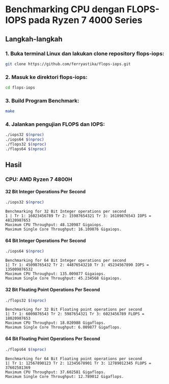 # Benchmarking CPU dengan FLOPS-IOPS pada Ryzen 7 4000 Series

## Langkah-langkah

### 1. Buka terminal Linux dan lakukan clone repository flops-iops:
```sh
git clone https://github.com/ferryastika/flops-iops.git
```

### 2. Masuk ke direktori flops-iops:
```sh
cd flops-iops
```

### 3. Build Program Benchmark:
```sh
make
```

### 4. Jalankan pengujian FLOPS dan IOPS:
```sh
./iops32 $(nproc)
./iops64 $(nproc)
./flops32 $(nproc)
./flops64 $(nproc)
```

## Hasil
### CPU: AMD Ryzen 7 4800H

#### 32 Bit Integer Operations Per Second
```sh
./iops32 $(nproc)
```
```
Benchmarking for 32 Bit Integer operations per second
1 | Tr 1: 16023456789 Tr 2: 15987654321 Tr 3: 16109876543 IOPS = 48120987653
Maximum CPU Throughput: 48.120987 Gigaiops.
Maximum Single Core Throughput: 16.109876 Gigaiops.
```

#### 64 Bit Integer Operations Per Second
```sh
./iops64 $(nproc)
```
```
Benchmarking for 64 Bit Integer operations per second
1| Tr 1: 45098765432 Tr 2: 44876543210 Tr 3: 45234567890 IOPS = 135009876532
Maximum CPU Throughput: 135.009877 Gigaiops.
Maximum Single Core Throughput: 45.234568 Gigaiops.
```

#### 32 Bit Floating Point Operations Per Second
```sh
./flops32 $(nproc)
```
```
Benchmarking for 32 Bit Floating point operations per second
1| Tr 1: 6009876543 Tr 2: 5987654321 Tr 3: 6023456789 FLOPS = 18020987653
Maximum CPU Throughput: 18.020988 Gigaflops.
Maximum Single Core Throughput: 6.009877 Gigaflops.
```

#### 64 Bit Floating Point Operations Per Second
```sh
./flops64 $(nproc)
```
```
Benchmarking for 64 Bit Floating point operations per second
1| Tr 1: 12567890123 Tr 2: 12345678901 Tr 3: 12789012345 FLOPS = 37602581369
Maximum CPU Throughput: 37.602581 Gigaflops.
Maximum Single Core Throughput: 12.789012 Gigaflops.
```

